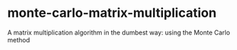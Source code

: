 # monte-carlo-matrix-multiplication
A matrix multiplication algorithm in the dumbest way: using the Monte Carlo method
